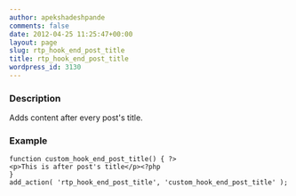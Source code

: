 ```yaml
---
author: apekshadeshpande
comments: false
date: 2012-04-25 11:25:47+00:00
layout: page
slug: rtp_hook_end_post_title
title: rtp_hook_end_post_title
wordpress_id: 3130
---
```


### Description


Adds content after every post's title.


### Example



    
    function custom_hook_end_post_title() { ?>
    <p>This is after post's title</p><?php
    }
    add_action( 'rtp_hook_end_post_title', 'custom_hook_end_post_title' );
